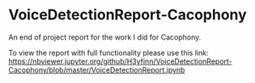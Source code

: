 # VoiceDetectionReport-Cacophony
An end of project report for the work I did for Cacophony.

To view the report with full functionality please use this link: 
https://nbviewer.jupyter.org/github/H3yfinn/VoiceDetectionReport-Cacophony/blob/master/VoiceDetectionReport.ipynb
